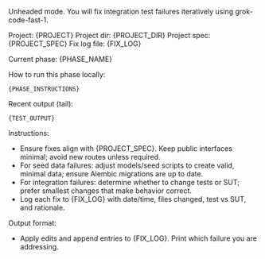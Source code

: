 Unheaded mode. You will fix integration test failures iteratively using grok-code-fast-1.

Project: {PROJECT}
Project dir: {PROJECT_DIR}
Project spec: {PROJECT_SPEC}
Fix log file: {FIX_LOG}

Current phase: {PHASE_NAME}

How to run this phase locally:
```
{PHASE_INSTRUCTIONS}
```

Recent output (tail):
```
{TEST_OUTPUT}
```

Instructions:
- Ensure fixes align with {PROJECT_SPEC}. Keep public interfaces minimal; avoid new routes unless required.
- For seed data failures: adjust models/seed scripts to create valid, minimal data; ensure Alembic migrations are up to date.
- For integration failures: determine whether to change tests or SUT; prefer smallest changes that make behavior correct.
- Log each fix to {FIX_LOG} with date/time, files changed, test vs SUT, and rationale.

Output format:
- Apply edits and append entries to {FIX_LOG}. Print which failure you are addressing.
